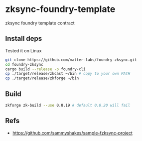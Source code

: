 # zksync-foundry-template

zksync foundry template contract

## Install deps

Tested it on Linux

```sh
git clone https://github.com/matter-labs/foundry-zksync.git 
cd foundry-zksync
cargo build --release -p foundry-cli
cp ./target/release/zkcast ~/bin # copy to your own PATH
cp ./target/release/zkforge ~/bin
```

## Build

```sh
zkforge zk-build --use 0.8.19 # default 0.8.20 will fail
```

## Refs

* <https://github.com/sammyshakes/sample-fzksync-project>
